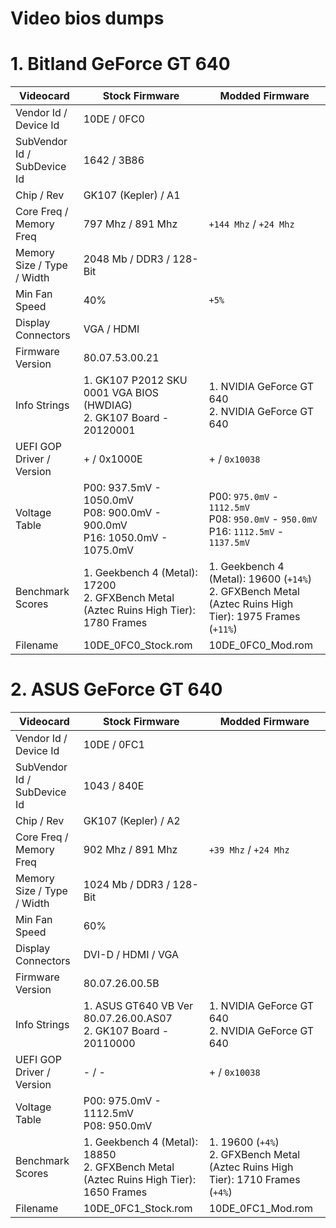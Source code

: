 
#  Video bios dumps

# 1. Bitland GeForce GT 640
| Videocard | Stock Firmware | Modded Firmware |
| - | - | - |
| Vendor Id / Device Id | 10DE / 0FC0 | |
| SubVendor Id / SubDevice Id | 1642 / 3B86 | |
| Chip / Rev | GK107 (Kepler) / A1 | |
| Core Freq / Memory Freq | 797 Mhz / 891 Mhz | `+144 Mhz` / `+24 Mhz` |
| Memory Size / Type  / Width | 2048 Mb / DDR3 / 128-Bit |  |
| Min Fan Speed | 40% | `+5%` |
| Display Connectors | VGA / HDMI | |
| Firmware Version | 80.07.53.00.21 | |
| Info Strings | 1. GK107 P2012 SKU 0001 VGA BIOS (HWDIAG)<br>2. GK107 Board - 20120001 | 1. NVIDIA GeForce GT 640<br>2. NVIDIA GeForce GT 640 |
| UEFI GOP Driver / Version | + / 0x1000E  | + / `0x10038` |
| Voltage Table | P00: 937.5mV - 1050.0mV<br>P08: 900.0mV - 900.0mV<br>P16: 1050.0mV - 1075.0mV | P00: `975.0mV` - `1112.5mV`<br>P08: `950.0mV` - `950.0mV`<br>P16: `1112.5mV` - `1137.5mV` |
| Benchmark Scores | 1. Geekbench 4 (Metal): 17200<br>2. GFXBench Metal (Aztec Ruins High Tier): 1780 Frames | 1. Geekbench 4 (Metal): 19600 (`+14%`)<br>2. GFXBench Metal (Aztec Ruins High Tier): 1975 Frames (`+11%`) |
| Filename | 10DE_0FC0_Stock.rom | 10DE_0FC0_Mod.rom |

# 2. ASUS GeForce GT 640
| Videocard | Stock Firmware | Modded Firmware |
| - | - | - |
| Vendor Id / Device Id | 10DE / 0FC1 | |
| SubVendor Id / SubDevice Id | 1043 / 840E | |
| Chip / Rev | GK107 (Kepler) / A2 | |
| Core Freq / Memory Freq | 902 Mhz / 891 Mhz | `+39 Mhz` / `+24 Mhz` |
| Memory Size / Type  / Width | 1024 Mb / DDR3 / 128-Bit |  |
| Min Fan Speed | 60% | |
| Display Connectors | DVI-D / HDMI / VGA | |
| Firmware Version | 80.07.26.00.5B |  |
| Info Strings | 1. ASUS GT640 VB Ver 80.07.26.00.AS07<br>2. GK107 Board - 20110000 | 1. NVIDIA GeForce GT 640<br>2. NVIDIA GeForce GT 640 |
| UEFI GOP Driver / Version | - / -  | + / `0x10038` |
| Voltage Table | P00: 975.0mV - 1112.5mV<br>P08: 950.0mV |  |
| Benchmark Scores | 1. Geekbench 4 (Metal): 18850<br>2. GFXBench Metal (Aztec Ruins High Tier): 1650 Frames | 1. 19600 (`+4%`)<br>2. GFXBench Metal (Aztec Ruins High Tier): 1710 Frames (`+4%`) |
| Filename | 10DE_0FC1_Stock.rom | 10DE_0FC1_Mod.rom |
